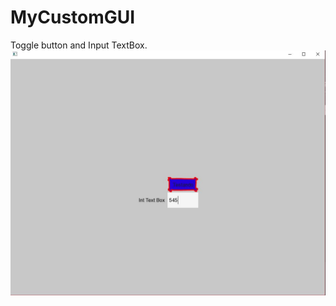 # MyCustomGUI

Toggle button and Input TextBox.
![alt text](https://github.com/EduardoKarakawa/MyCustomGUI/blob/master/screenshot.JPG)
